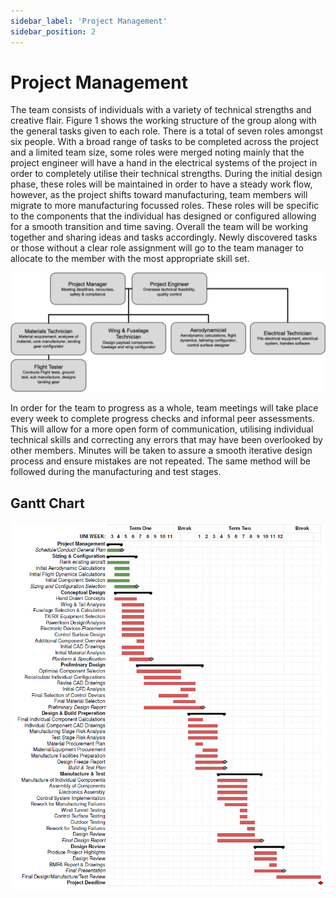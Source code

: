 ```yaml
---
sidebar_label: 'Project Management'
sidebar_position: 2
---
```


# Project Management
The team consists of individuals with a variety of technical strengths and creative flair. Figure 1 shows the working structure of the group along with the general tasks given to each role. There is a total of seven roles amongst six people. With a broad range of tasks to be completed across the project and a limited team size, some roles were merged noting mainly that the project engineer will have a hand in the electrical systems of the project in order to completely utilise their technical strengths. During the initial design phase, these roles will be maintained in order to have a steady work flow, however, as the project shifts toward manufacturing, team members will migrate to more manufacturing focussed roles. These roles will be specific to the components that the individual has designed or configured allowing for a smooth transition and time saving. Overall the team will be working together and sharing ideas and tasks accordingly. Newly discovered tasks or those without a clear role assignment will go to the team manager to allocate to the member with the most appropriate skill set.

![Team Roles and Structure](/img/intro/roles.png)

In order for the team to progress as a whole, team meetings will take place every week to complete progress checks and informal peer assessments. This will allow for a more open form of communication, utilising individual technical skills and correcting any errors that may have been overlooked by other members. Minutes will be taken to assure a smooth iterative design process and ensure mistakes are not repeated. The same method will be followed during the manufacturing and test stages.

## Gantt Chart

![Gantt Chart](/img/intro/gantt.png)
